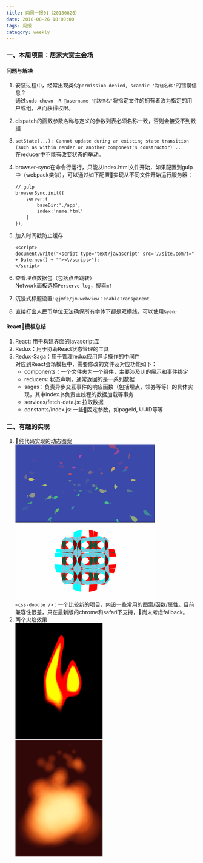 ```yaml
---
title: 两周一报01（20180826）
date: 2018-08-26 18:00:00
tags: 周报
category: weekly
---
```


### 一、本周项目：居家大赏主会场   
#### 问题与解决   
1. 安装过程中，经常出现类似`permission denied, scandir '路径名称'`的错误信息？   
通过`sudo chown -R username "路径名"`将指定文件的拥有者改为指定的用户或组，从而获得权限。   
2. dispatch的函数参数名称与定义的参数列表必须名称一致，否则会接受不到数据   
3. `setState(...): Cannot update during an existing state transition (such as within render or another component's constructor) ...`   
在reducer中不能有改变状态的举动。
4. browser-sync在命令行运行，只能从index.html文件开始，如果配置到gulp中（webpack类似），可以通过如下配置实现从不同文件开始运行服务器：     
    ```
    // gulp
    browserSync.init({
        server:{
            baseDir:'./app',
            index:'name.html'
        }
    });
    ```   

5. 加入时间戳防止缓存     
    ```
    <script>
    document.write("<script type='text/javascript' src='//site.com?t=" + Date.now() + "'><\/script>");
    </script>
    ```   
6. 查看埋点数据包（包括点击跳转）     
  Network面板选择`Perserve log`，搜索`m?`   
7. 沉浸式标题设置: `@jmfe/jm-webview：enableTransparent`      
8. 直接打出人民币单位无法确保所有字体下都是双横线，可以使用`&yen;`       

#### React模板总结   
1. React: 用于构建界面的javascript库      
2. Redux：用于协助React状态管理的工具      
3. Redux-Saga：用于管理redux应用异步操作的中间件    
对应到React会场模板中，需要修改的文件及对应功能如下：     
    - components：一个文件夹为一个组件，主要涉及UI的展示和事件绑定   
    - reducers: 状态声明，通常返回的是一系列数据   
    - sagas：负责异步交互事件的响应函数（包括埋点，领券等等）的具体实现，其中index.js负责主线程的数据加载等事务   
    - services/fetch-data.js: 拉取数据   
    - constants/index.js: 一些固定参数，如pageId, UUID等等   
   

### 二、有趣的实现   
1. 纯代码实现的动态图案    
![01](../../img/weekly/01/cssdoodle0.gif)   
![02](../../img/weekly/01/cssdoodle1.gif)   
`<css-doodle />` : 一个比较新的项目，内设一些常用的图案/函数/属性。目前兼容性很差，只在最新版的chrome和safari下支持，尚未考虑fallback。    
2. 两个火焰效果   
![01](../../img/weekly/01/fire0.gif)   
![02](../../img/weekly/01/fire1.gif)   